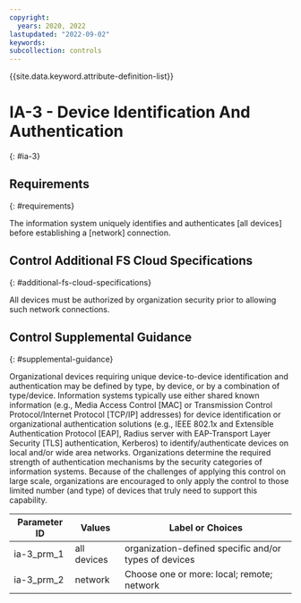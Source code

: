 ```yaml
---
copyright:
  years: 2020, 2022
lastupdated: "2022-09-02"
keywords: 
subcollection: controls
---
```



{{site.data.keyword.attribute-definition-list}}


# IA-3 - Device Identification And Authentication
{: #ia-3}

## Requirements
{: #requirements}

The information system uniquely identifies and authenticates [all devices] before establishing a [network] connection.

## Control Additional FS Cloud Specifications
{: #additional-fs-cloud-specifications}

All devices must be authorized by organization security prior to allowing such network connections.

## Control Supplemental Guidance
{: #supplemental-guidance}

Organizational devices requiring unique device-to-device identification and authentication may be defined by type, by device, or by a combination of type/device. Information systems typically use either shared known information (e.g., Media Access Control [MAC] or Transmission Control Protocol/Internet Protocol [TCP/IP] addresses) for device identification or organizational authentication solutions (e.g., IEEE 802.1x and Extensible Authentication Protocol [EAP], Radius server with EAP-Transport Layer Security [TLS] authentication, Kerberos) to identify/authenticate devices on local and/or wide area networks. Organizations determine the required strength of authentication mechanisms by the security categories of information systems. Because of the challenges of applying this control on large scale, organizations are encouraged to only apply the control to those limited number (and type) of devices that truly need to support this capability.

| Parameter ID | Values | Label or Choices |
|---|---|---|
| ia-3_prm_1 | all devices | organization-defined specific and/or types of devices |
| ia-3_prm_2 | network | Choose one or more: local; remote; network |

